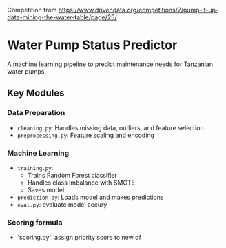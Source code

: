 Competition from https://www.drivendata.org/competitions/7/pump-it-up-data-mining-the-water-table/page/25/

# Water Pump Status Predictor

A machine learning pipeline to predict maintenance needs for Tanzanian water pumps.

## Key Modules

### Data Preparation
- `cleaning.py`: Handles missing data, outliers, and feature selection
- `preprocessing.py`: Feature scaling and encoding

### Machine Learning
- `training.py`:
  - Trains Random Forest classifier
  - Handles class imbalance with SMOTE
  - Saves model
- `prediction.py`: Loads model and makes predictions
- `eval.py`: evaluate model accury

### Scoring formula
- 'scoring.py': assign priority score to new df
